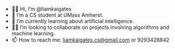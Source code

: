 - 👍🏻 Hi, I’m @liamkaigates
- 👀 I’m a CS student at UMass Amherst.
- 🌱 I’m currently learning about artificial intelligence.
- 🤝🏻 I’m looking to collaborate on projects involving algorithms and machine learning.
- 📫 How to reach me: liamkaigates.cs@gmail.com or 9293428842

<!---
liamkaigates/liamkaigates is a ✨ special ✨ repository because its `README.md` (this file) appears on your GitHub profile.
You can click the Preview link to take a look at your changes.
--->
